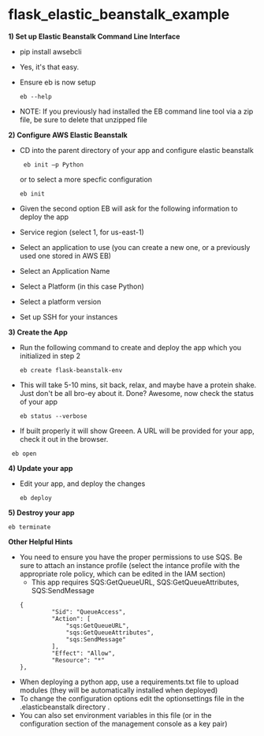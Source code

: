 flask_elastic_beanstalk_example
===============

**1) Set up Elastic Beanstalk Command Line Interface** 

* pip install awsebcli
*  Yes, it's that easy. 
 
* Ensure eb is now setup
  ``` 
  eb --help
  ``` 
* NOTE: If you previously had installed the EB command line tool via a zip file, be sure to delete that unzipped file 

**2) Configure AWS Elastic Beanstalk** 
* CD into the parent directory of your app and configure elastic beanstalk 

  ``` 
   eb init –p Python
  ``` 

  or to select a more specfic configuration

  ``` 
  eb init
  ```  

* Given the second option EB will ask for the following information to deploy the app
 * Service region (select 1, for us-east-1)
 * Select an application to use (you can create a new one, or a previously used one stored in AWS EB)
 * Select an Application Name
 * Select a Platform (in this case Python)
 * Select a platform version
 * Set up SSH for your instances
 

**3) Create the App** 
* Run the following command to create and deploy the app which you initialized in step 2
  ```
  eb create flask-beanstalk-env
  ```

* This will take 5-10 mins, sit back, relax, and maybe have a protein shake. Just don't be all bro-ey about it. Done? Awesome, now check the status of your app
  ```
  eb status --verbose
  ```
  
 * If built properly it will show Greeen. A URL will be provided for your app, check it out in the browser. 
 ```
  eb open
  ```

**4) Update your app** 
* Edit your app, and deploy the changes
 
  ```
  eb deploy 
  ```

**5) Destroy your app** 
 
  ```
  eb terminate
  
  ```

**Other Helpful Hints** 
* You need to ensure you have the proper permissions to use SQS. Be sure to attach an instance profile (select the intance profile with the appropriate role policy, which can be edited in the IAM section) 
   * This app requires SQS:GetQueueURL, SQS:GetQueueAttributes, SQS:SendMessage 
   ``` 
   {
            "Sid": "QueueAccess",
            "Action": [
                "sqs:GetQueueURL",
                "sqs:GetQueueAttributes",
                "sqs:SendMessage"
            ],
            "Effect": "Allow",
            "Resource": "*"
   },
   ``` 
* When deploying a python app, use a requirements.txt file to upload modules (they will be automatically installed when deployed)
* To change the configuration options edit the optionsettings file in the .elasticbeanstalk directory .
 * You can also set environment variables in this file (or in the configuration section of the management console as a key pair)
